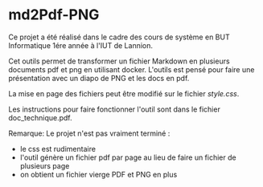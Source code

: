 # md2Pdf-PNG

Ce projet a été réalisé dans le cadre des cours de système en BUT Informatique 1ére année à l'IUT de Lannion.

Cet outils permet de transformer un fichier Markdown en plusieurs documents pdf et png en utilisant docker.
L'outils est pensé pour faire une présentation avec un diapo de PNG et les docs en pdf.

La mise en page des fichiers peut être modifié sur le fichier *style.css*.

Les instructions pour faire fonctionner l'outil sont dans le fichier doc_technique.pdf.

Remarque:
Le projet n'est pas vraiment terminé : 
- le css est rudimentaire 
- l'outil génère un fichier pdf par page au lieu de faire un fichier de plusieurs page
- on obtient un fichier vierge PDF et PNG en plus
